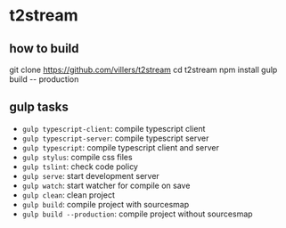 # t2stream

## how to build
git clone https://github.com/villers/t2stream
cd t2stream
npm install
gulp build -- production


## gulp tasks

* `gulp typescript-client`: compile typescript client
* `gulp typescript-server`: compile typescript server
* `gulp typescript`: compile typescript client and server
* `gulp stylus`: compile css files
* `gulp tslint`: check code policy
* `gulp serve`: start development server
* `gulp watch`: start watcher for compile on save
* `gulp clean`: clean project
* `gulp build`: compile project with sourcesmap
* `gulp build --production`: compile project without sourcesmap
